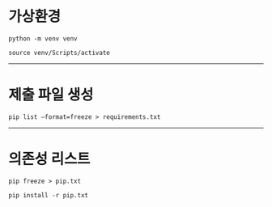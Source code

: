 # 가상환경

```shell
python -m venv venv
```
```shell
source venv/Scripts/activate
```

***

# 제출 파일 생성
```shell
pip list –format=freeze > requirements.txt
```

***

# 의존성 리스트
```shell
pip freeze > pip.txt
```
```shell
pip install -r pip.txt
```

